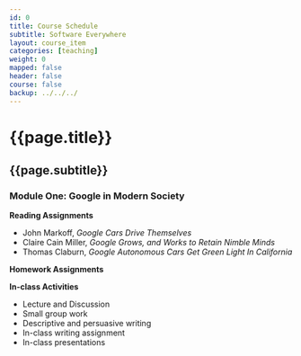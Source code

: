 ```yaml
---
id: 0
title: Course Schedule
subtitle: Software Everywhere
layout: course_item
categories: [teaching]
weight: 0
mapped: false
header: false
course: false
backup: ../../../
---
```


# {{page.title}}

## {{page.subtitle}}

### Module One: Google in Modern Society

**Reading Assignments**

- John Markoff, <em>Google Cars Drive Themselves</em>
- Claire Cain Miller, <em>Google Grows, and Works to Retain Nimble Minds</em>
- Thomas Claburn, <em>Google Autonomous Cars Get Green Light In California</em>

**Homework Assignments**

**In-class Activities**

- Lecture and Discussion
- Small group work
- Descriptive and persuasive writing
- In-class writing assignment
- In-class presentations






